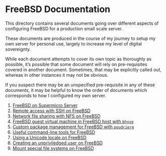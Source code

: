 # FreeBSD Documentation

This directory contains several documents going over different aspects of configuring FreeBSD for a production small scale server.

These documents are produced in the course of my journey to setup my own server for personal use, largely to increase my level of digital sovereignty.

While each document attempts to cover its own topic as thoroughly as possible, it’s possible that some document will rely on pre-requisites covered in another document. Sometimes, that may be explicitly called out, whereas in other instances it may not be obvious.

If you suspect there may be an unspecified pre-requisite in any of these documents, it may be helpful to know the order of documents which corresponds to how I configured my own server.

 1. [FreeBSD on Supermicro Server](freebsd-supermicro.md)
 2. [Remote access with SSH on FreeBSD](freebsd-remote-access-ssh.md)
 3. [Network file sharing with NFS on FreeBSD](freebsd-network-file-sharing-nfs.md)
 4. [FreeBSD guest virtual machine in FreeBSD host with `bhyve`](freebsd-bhyve-freebsd-guest.md)
 5. [Custom package management for FreeBSD with `poudriere`](freebsd-poudriere.md)
 6. [Useful command-line tools for FreeBSD](freebsd-command-line-tools.md)
 7. [Using a Unicode locale on FreeBSD](freebsd-unicode-locale.md)
 8. [Creating an unpriviledged user on FreeBSD](freebsd-unprivileged-user.md)
 9. [Mount special file systems on FreeBSD](freebsd-special-file-systems.md)
